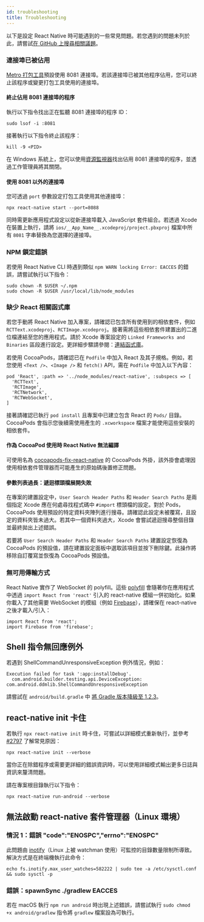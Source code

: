 ```yaml
---
id: troubleshooting
title: Troubleshooting
---
```


以下是設定 React Native 時可能遇到的一些常見問題。若您遇到的問題未列於此，請嘗試[在 GitHub 上搜尋相關議題](https://github.com/facebook/react-native/issues/)。

### 連接埠已被佔用

[Metro 打包工具][metro]預設使用 8081 連接埠。若該連接埠已被其他程序佔用，您可以終止該程序或變更打包工具使用的連接埠。

#### 終止佔用 8081 連接埠的程序

執行以下指令找出正在監聽 8081 連接埠的程序 ID：

```shell
sudo lsof -i :8081
```

接著執行以下指令終止該程序：

```shell
kill -9 <PID>
```

在 Windows 系統上，您可以使用[資源監視器](https://stackoverflow.com/questions/48198/how-can-you-find-out-which-process-is-listening-on-a-port-on-windows)找出佔用 8081 連接埠的程序，並透過工作管理員將其關閉。

#### 使用 8081 以外的連接埠

您可透過 `port` 參數設定打包工具使用其他連接埠：

```shell
npx react-native start --port=8088
```

同時需更新應用程式設定以從新連接埠載入 JavaScript 套件組合。若透過 Xcode 在裝置上執行，請將 `ios/__App_Name__.xcodeproj/project.pbxproj` 檔案中所有 `8081` 字串替換為您選擇的連接埠。

### NPM 鎖定錯誤

若使用 React Native CLI 時遇到類似 `npm WARN locking Error: EACCES` 的錯誤，請嘗試執行以下指令：

```shell
sudo chown -R $USER ~/.npm
sudo chown -R $USER /usr/local/lib/node_modules
```

### 缺少 React 相關函式庫

若您手動將 React Native 加入專案，請確認已包含所有使用到的相依套件，例如 `RCTText.xcodeproj`、`RCTImage.xcodeproj`。接著需將這些相依套件建置出的二進位檔連結至您的應用程式。請於 Xcode 專案設定的 `Linked Frameworks and Binaries` 區段進行設定。更詳細步驟請參閱：[連結函式庫](linking-libraries-ios.md#content)。

若使用 CocoaPods，請確認已在 `Podfile` 中加入 React 及其子規格。例如，若您使用 `<Text />`、`<Image />` 和 `fetch()` API，需在 `Podfile` 中加入以下內容：

```
pod 'React', :path => '../node_modules/react-native', :subspecs => [
  'RCTText',
  'RCTImage',
  'RCTNetwork',
  'RCTWebSocket',
]
```

接著請確認已執行 `pod install` 且專案中已建立包含 React 的 `Pods/` 目錄。CocoaPods 會指示您後續需使用產生的 `.xcworkspace` 檔案才能使用這些安裝的相依套件。

#### 作為 CocoaPod 使用時 React Native 無法編譯

可使用名為 [cocoapods-fix-react-native](https://github.com/orta/cocoapods-fix-react-native) 的 CocoaPods 外掛，該外掛會處理因使用相依套件管理器而可能產生的原始碼後置修正問題。

#### 參數列表過長：遞迴標頭檔展開失敗

在專案的建置設定中，`User Search Header Paths` 和 `Header Search Paths` 是兩個指定 Xcode 應在何處尋找程式碼中 `#import` 標頭檔的設定。對於 Pods，CocoaPods 使用預設的特定資料夾陣列進行搜尋。請確認此設定未被覆寫，且設定的資料夾皆未過大。若其中一個資料夾過大，Xcode 會嘗試遞迴搜尋整個目錄並最終拋出上述錯誤。

若要將 `User Search Header Paths` 和 `Header Search Paths` 建置設定恢復為 CocoaPods 的預設值，請在建置設定面板中選取該項目並按下刪除鍵。此操作將移除自訂覆寫並恢復為 CocoaPods 預設值。

### 無可用傳輸方式

React Native 實作了 WebSocket 的 polyfill。這些 [polyfill](https://github.com/facebook/react-native/blob/0.71-stable/Libraries/Core/InitializeCore.js) 會隨著你在應用程式中透過 `import React from 'react'` 引入的 react-native 模組一併初始化。如果你載入了其他需要 WebSocket 的模組（例如 [Firebase](https://github.com/facebook/react-native/issues/3645)），請確保在 react-native 之後才載入/引入：

```
import React from 'react';
import Firebase from 'firebase';
```

## Shell 指令無回應例外

若遇到 ShellCommandUnresponsiveException 例外情況，例如：

```
Execution failed for task ':app:installDebug'.
  com.android.builder.testing.api.DeviceException: com.android.ddmlib.ShellCommandUnresponsiveException
```

請嘗試在 `android/build.gradle` 中 [將 Gradle 版本降級至 1.2.3](https://github.com/facebook/react-native/issues/2720)。

## react-native init 卡住

若執行 `npx react-native init` 時卡住，可嘗試以詳細模式重新執行，並參考 [#2797](https://github.com/facebook/react-native/issues/2797) 了解常見原因：

```shell
npx react-native init --verbose
```

當你正在除錯程序或需要更詳細的錯誤資訊時，可以使用詳細模式輸出更多日誌與資訊來釐清問題。

請在專案根目錄執行以下指令：

```shell
npx react-native run-android --verbose
```

## 無法啟動 react-native 套件管理器（Linux 環境）

### 情況 1：錯誤 "code":"ENOSPC","errno":"ENOSPC"

此問題由 [inotify](https://github.com/guard/listen/wiki/Increasing-the-amount-of-inotify-watchers)（Linux 上被 watchman 使用）可監控的目錄數量限制所導致。解決方式是在終端機執行此命令：

```shell
echo fs.inotify.max_user_watches=582222 | sudo tee -a /etc/sysctl.conf && sudo sysctl -p
```

### 錯誤：spawnSync ./gradlew EACCES

若在 macOS 執行 `npm run android` 時出現上述錯誤，請嘗試執行 `sudo chmod +x android/gradlew` 指令將 `gradlew` 檔案設為可執行。

[metro]: https://metrobundler.dev/